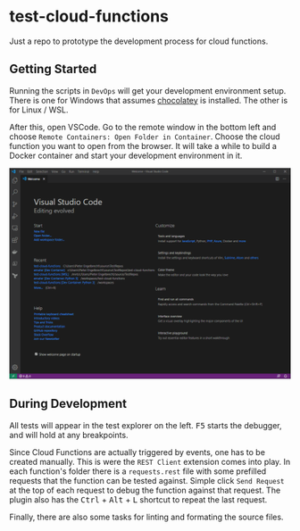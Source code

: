 # test-cloud-functions
Just a repo to prototype the development process for cloud functions.

## Getting Started
Running the scripts in `DevOps` will get your development environment setup. There is one for Windows that assumes [chocolatey](https://chocolatey.org/) is installed. The other is for Linux / WSL.

After this, open VSCode. Go to the remote window in the bottom left and choose `Remote Containers: Open Folder in Container`. Choose the cloud function you want to open from the browser. It will take a while to build a Docker container and start your development environment in it.

![Opening Folder in Remote Container](OpenFolderInRemoteContainer.gif)

## During Development
All tests will appear in the test explorer on the left. <kbd>F5</kbd> starts the debugger, and will hold at any breakpoints.

Since Cloud Functions are actually triggered by events, one has to be created manually. This is were the `REST Client` extension comes into play. In each function's folder there is a `requests.rest` file with some prefilled requests that the function can be tested against. Simple click `Send Request` at the top of each request to debug the function against that request. The plugin also has the <kbd>Ctrl</kbd> + <kbd>Alt</kbd> + <kbd>L</kbd> shortcut to repeat the last request.

Finally, there are also some tasks for linting and formating the source files.